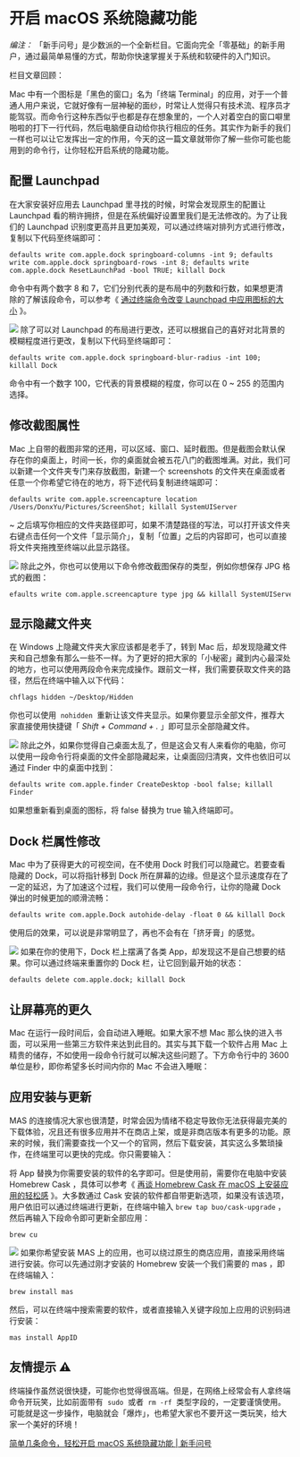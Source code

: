 # 开启 macOS 系统隐藏功能
*编注：* 「新手问号」是少数派的一个全新栏目。它面向完全「零基础」的新手用户，通过最简单易懂的方式，帮助你快速掌握关于系统和软硬件的入门知识。

栏目文章回顾：

Mac 中有一个图标是「黑色的窗口」名为「终端 Terminal」的应用，对于一个普通人用户来说，它就好像有一层神秘的面纱，时常让人觉得只有技术流、程序员才能驾驭。而命令行这种东西似乎也都是存在想象里的，一个人对着空白的窗口噼里啪啦的打下一行代码，然后电脑便自动给你执行相应的任务。其实作为新手的我们一样也可以让它发挥出一定的作用，今天的这一篇文章就带你了解一些你可能也能用到的命令行，让你轻松开启系统的隐藏功能。

## 配置 Launchpad

在大家安装好应用去 Launchpad 里寻找的时候，时常会发现原生的配置让 Launchpad 看的稍许拥挤，但是在系统偏好设置里我们是无法修改的。为了让我们的 Launchpad 识别度更高并且更加美观，可以通过终端对排列方式进行修改，复制以下代码至终端即可：

```
defaults write com.apple.dock springboard-columns -int 9; defaults write com.apple.dock springboard-rows -int 8; defaults write com.apple.dock ResetLaunchPad -bool TRUE; killall Dock
```

命令中有两个数字 8 和 7，它们分别代表的是布局中的列数和行数，如果想更清除的了解该段命令，可以参考《 [通过终端命令改变 Launchpad 中应用图标的大小](https://sspai.com/post/33299) 》。

![](%E5%BC%80%E5%90%AF%20macOS%20%E7%B3%BB%E7%BB%9F%E9%9A%90%E8%97%8F%E5%8A%9F%E8%83%BD/4b53845799f46d7aba1eb7d58fe9b846.png)
除了可以对 Launchpad 的布局进行更改，还可以根据自己的喜好对北背景的模糊程度进行更改，复制以下代码至终端即可：

```
defaults write com.apple.dock springboard-blur-radius -int 100; killall Dock
```

命令中有一个数字 100，它代表的背景模糊的程度，你可以在 0 ~ 255 的范围内选择。

## 修改截图属性

Mac 上自带的截图非常的还用，可以区域、窗口、延时截图。但是截图会默认保存在你的桌面上，时间一长，你的桌面就会被五花八门的截图堆满。对此，我们可以新建一个文件夹专门来存放截图，新建一个 screenshots 的文件夹在桌面或者任意一个你希望它待在的地方，将下述代码复制进终端即可：

```
defaults write com.apple.screencapture location /Users/DonxYu/Pictures/ScreenShot; killall SystemUIServer
```

~ 之后填写你相应的文件夹路径即可，如果不清楚路径的写法，可以打开该文件夹右键点击任何一个文件「显示简介」，复制「位置」之后的内容即可，也可以直接将文件夹拖拽至终端以此显示路径。

![](%E5%BC%80%E5%90%AF%20macOS%20%E7%B3%BB%E7%BB%9F%E9%9A%90%E8%97%8F%E5%8A%9F%E8%83%BD/05c353239dec51329c19169daef951a6.gif)
除此之外，你也可以使用以下命令修改截图保存的类型，例如你想保存 JPG 格式的截图：

```
efaults write com.apple.screencapture type jpg && killall SystemUIServe
```

## 显示隐藏文件夹

在 Windows 上隐藏文件夹大家应该都是老手了，转到 Mac 后，却发现隐藏文件夹和自己想象有那么一些不一样。为了更好的把大家的「小秘密」藏到内心最深处的地方，也可以使用两段命令来完成操作。跟前文一样，我们需要获取文件夹的路径，然后在终端中输入以下代码：

```
chflags hidden ~/Desktop/Hidden
```

你也可以使用  `nohidden`  重新让该文件夹显示。如果你要显示全部文件，推荐大家直接使用快捷键「 *Shift + Command + .* 」即可显示全部隐藏文件。

![](%E5%BC%80%E5%90%AF%20macOS%20%E7%B3%BB%E7%BB%9F%E9%9A%90%E8%97%8F%E5%8A%9F%E8%83%BD/52ea8991101b5a04c7f5d3a59aea7731.gif)
除此之外，如果你觉得自己桌面太乱了，但是这会又有人来看你的电脑，你可以使用一段命令行将桌面的文件全部隐藏起来，让桌面回归清爽，文件也依旧可以通过 Finder 中的桌面中找到：

```
defaults write com.apple.finder CreateDesktop -bool false; killall Finder
```

如果想重新看到桌面的图标，将 false 替换为 true 输入终端即可。

## Dock 栏属性修改

Mac 中为了获得更大的可视空间，在不使用 Dock 时我们可以隐藏它。若要查看隐藏的 Dock，可以将指针移到 Dock 所在屏幕的边缘。但是这个显示速度存在了一定的延迟，为了加速这个过程，我们可以使用一段命令行，让你的隐藏 Dock 弹出的时候更加的顺滑流畅：

```
defaults write com.apple.Dock autohide-delay -float 0 && killall Dock
```

使用后的效果，可以说是非常明显了，再也不会有在「挤牙膏」的感觉。

![](%E5%BC%80%E5%90%AF%20macOS%20%E7%B3%BB%E7%BB%9F%E9%9A%90%E8%97%8F%E5%8A%9F%E8%83%BD/938e520e64d816a59123861e24efda34.gif)
如果在你的使用下，Dock 栏上摆满了各类 App，却发现这不是自己想要的结果。你可以通过终端来重置你的 Dock 栏，让它回到最开始的状态：

```
defaults delete com.apple.dock; killall Dock
```

## 让屏幕亮的更久

Mac 在运行一段时间后，会自动进入睡眠。如果大家不想 Mac 那么快的进入书面，可以采用一些第三方软件来达到此目的。其实与其下载一个软件占用 Mac 上精贵的储存，不如使用一段命令行就可以解决这些问题了。下方命令行中的 3600 单位是秒，即你希望多长时间内你的 Mac 不会进入睡眠：
## 应用安装与更新

MAS 的连接情况大家也很清楚，时常会因为情绪不稳定导致你无法获得最完美的下载体验，况且还有很多应用并不在商店上架，或是非商店版本有更多的功能。原来的时候，我们需要查找一个又一个的官网，然后下载安装，其实这么多繁琐操作，在终端里可以更快的完成。你只需要输入： 
 
将 App 替换为你需要安装的软件的名字即可。但是使用前，需要你在电脑中安装 Homebrew Cask ，具体可以参考《 [再谈 Homebrew Cask 在 macOS 上安装应用的轻松感](https://sspai.com/post/40321) 》。大多数通过 Cask 安装的软件都自带更新选项，如果没有该选项，用户依旧可以通过终端进行更新，在终端中输入 `brew tap buo/cask-upgrade` ，然后再输入下段命令即可更新全部应用：

```
brew cu
```

![](%E5%BC%80%E5%90%AF%20macOS%20%E7%B3%BB%E7%BB%9F%E9%9A%90%E8%97%8F%E5%8A%9F%E8%83%BD/0a289482f9790f047468edf2d0c89996.png)
如果你希望安装 MAS 上的应用，也可以绕过原生的商店应用，直接采用终端进行安装。你可以先通过刚才安装的 Homebrew 安装一个我们需要的 mas ，即在终端输入：

```
brew install mas
```

然后，可以在终端中搜索需要的软件，或者直接输入关键字段加上应用的识别码进行安装：

```
mas install AppID
```

## 友情提示 ⚠️

终端操作虽然说很快捷，可能你也觉得很高端。但是，在网络上经常会有人拿终端命令开玩笑，比如前面带有  `sudo`  或者  `rm -rf`  类型字段的，一定要谨慎使用。可能就是这一步操作，电脑就会「爆炸」，也希望大家也不要开这一类玩笑，给大家一个美好的环境！

[简单几条命令，轻松开启 macOS 系统隐藏功能 | 新手问号](https://sspai.com/post/41695)
